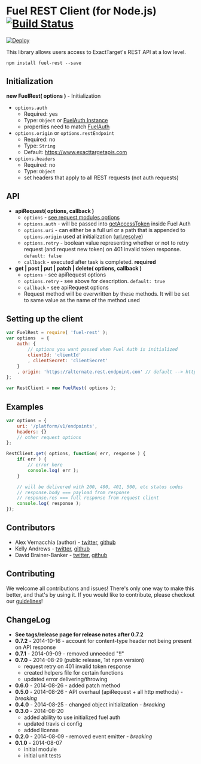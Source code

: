 Fuel REST Client (for Node.js) [![Build Status](https://travis-ci.org/ExactTarget/Fuel-Node-REST.svg?branch=master)](https://travis-ci.org/ExactTarget/Fuel-Node-REST)
=============

[![Deploy](https://www.herokucdn.com/deploy/button.png)](https://heroku.com/deploy)

This library allows users access to ExactTarget's REST API at a low level.

```
npm install fuel-rest --save
```

## Initialization

**new FuelRest( options )** - Initialization

* `options.auth`
    * Required: yes
    * Type: `Object` or [FuelAuth Instance][1]
    * properties need to match [FuelAuth][1]
* `options.origin` or `options.restEndpoint`
    * Required: no
    * Type: `String`
    * Default: https://www.exacttargetapis.com
* `options.headers`
    * Required: no
    * Type: `Object`
    * set headers that apply to all REST requests (not auth requests)

## API

* **apiRequest( options, callback )**
    * `options` - [see request modules options][3]
    * `options.auth` - will be passed into [getAccessToken][4] inside Fuel Auth
    * `options.uri` - can either be a full url or a path that is appended to `options.origin` used at initialization ([url.resolve][2])
    * `options.retry` - boolean value representing whether or not to retry request (and request new token) on 401 invalid token response. `default: false`
    * `callback` - executed after task is completed. **required**
* **get | post | put | patch | delete( options, callback )**
    * `options` - see apiRequest options
    * `options.retry` - see above for description. `default: true`
    * `callback` - see apiRequest options
    * Request method will be overwritten by these methods. It will be set to same value as the name of the method used

## Setting up the client

```js
var FuelRest = require( 'fuel-rest' );
var options  = {
    auth: {
        // options you want passed when Fuel Auth is initialized
        clientId: 'clientId'
        , clientSecret: 'clientSecret'
    }
    , origin: 'https://alternate.rest.endpoint.com' // default --> https://www.exacttargetapis.com
};

var RestClient = new FuelRest( options );
```


## Examples

```js
var options = {
    uri: '/platform/v1/endpoints',
    headers: {}
    // other request options
};

RestClient.get( options, function( err, response ) {
    if( err ) {
        // error here
        console.log( err );
    }

    // will be delivered with 200, 400, 401, 500, etc status codes
    // response.body === payload from response
    // response.res === full response from request client
    console.log( response );
});
```

## Contributors

* Alex Vernacchia (author) - [twitter](https://twitter.com/vernacchia), [github](https://github.com/vernak2539)
* Kelly Andrews - [twitter](https://twitter.com/kellyjandrews), [github](https://github.com/kellyjandrews)
* David Brainer-Banker - [twitter](https://twitter.com/TweetTypography), [github](https://github.com/tweettypography)

## Contributing

We welcome all contributions and issues! There's only one way to make this better, and that's by using it. If you would like to contribute, please checkout our [guidelines](https://github.com/ExactTarget/Fuel-Node-REST/wiki/Contributing)!

## ChangeLog

* **See tags/release page for release notes after 0.7.2**
* **0.7.2** - 2014-10-16 - account for content-type header not being present on API response
* **0.7.1** - 2014-09-09 - removed unneeded "!!"
* **0.7.0** - 2014-08-29 (public release, 1st npm version)
    * request retry on 401 invalid token response
    * created helpers file for certain functions
    * updated error delivering/throwing
* **0.6.0** - 2014-08-26 - added patch method
* **0.5.0** - 2014-08-26 - API overhaul (apiRequest + all http methods) - *breaking*
* **0.4.0** - 2014-08-25 - changed object initialization - *breaking*
* **0.3.0** - 2014-08-20
    * added ability to use initialized fuel auth
    * updated travis ci config
    * added license
* **0.2.0** - 2014-08-09 - removed event emitter - *breaking*
* **0.1.0** - 2014-08-07
    * initial module
    * initial unit tests

[1]: https://github.com/ExactTarget/Fuel-Node-Auth#initialization
[2]: http://nodejs.org/api/url.html#url_url_resolve_from_to
[3]: https://github.com/mikeal/request#requestoptions-callback
[4]: https://github.com/ExactTarget/Fuel-Node-Auth#api
